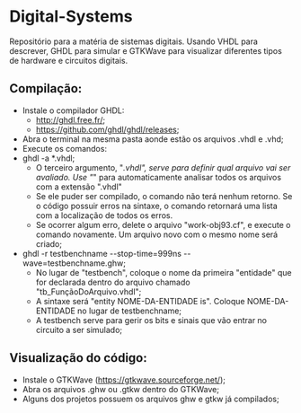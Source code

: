 # Digital-Systems
Repositório para a matéria de sistemas digitais. Usando VHDL para descrever, GHDL para simular e GTKWave para visualizar diferentes tipos de hardware e circuitos digitais.

## Compilação:
* Instale o compilador GHDL:
  * http://ghdl.free.fr/;
  * https://github.com/ghdl/ghdl/releases;
* Abra o terminal na mesma pasta aonde estão os arquivos .vhdl e .vhd;
* Execute os comandos:
* ghdl -a *.vhdl;
  * O terceiro argumento, "*.vhdl", serve para definir qual arquivo vai ser avaliado. Use "*" para automaticamente analisar todos os arquivos com a extensão ".vhdl"
  * Se ele puder ser compilado, o comando não terá nenhum retorno. Se o código possuir erros na sintaxe, o comando retornará uma lista com a localização de todos os erros.
  * Se ocorrer algum erro, delete o arquivo "work-obj93.cf", e execute o comando novamente. Um arquivo novo com o mesmo nome será criado;
* ghdl -r testbenchname --stop-time=999ns -- wave=testbenchname.ghw;
  * No lugar de "testbench", coloque o nome da primeira "entidade" que for declarada dentro do arquivo chamado "tb_FunçãoDoArquivo.vhdl";
   * A sintaxe será "entity NOME-DA-ENTIDADE is". Coloque NOME-DA-ENTIDADE no lugar de testbenchname;
  * A testbench serve para gerir os bits e sinais que vão entrar no circuito a ser simulado;

## Visualização do código:
* Instale o GTKWave (https://gtkwave.sourceforge.net/);
* Abra os arquivos .ghw ou .gtkw dentro do GTKWave;
* Alguns dos projetos possuem os arquivos ghw e gtkw já compilados;
